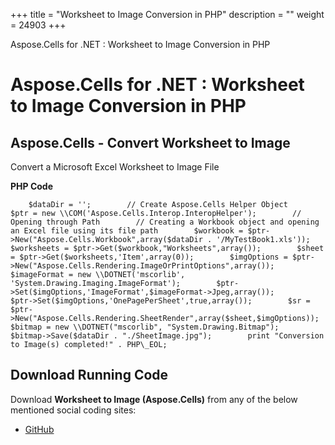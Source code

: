 +++
title = "Worksheet to Image Conversion in PHP" 
description = "" 
weight = 24903 
+++

Aspose.Cells for .NET : Worksheet to Image Conversion in PHP  

# Aspose.Cells for .NET : Worksheet to Image Conversion in PHP


## Aspose.Cells - Convert Worksheet to Image

Convert a Microsoft Excel Worksheet to Image File

**PHP Code**

        $dataDir = '';        // Create Aspose.Cells Helper Object        $ptr = new \\COM('Aspose.Cells.Interop.InteropHelper');        // Opening through Path        // Creating a Workbook object and opening an Excel file using its file path        $workbook = $ptr->New("Aspose.Cells.Workbook",array($dataDir . '/MyTestBook1.xls'));        $worksheets = $ptr->Get($workbook,"Worksheets",array());        $sheet = $ptr->Get($worksheets,'Item',array(0));        $imgOptions = $ptr->New("Aspose.Cells.Rendering.ImageOrPrintOptions",array());        $imageFormat = new \\DOTNET('mscorlib', 'System.Drawing.Imaging.ImageFormat');        $ptr->Set($imgOptions,'ImageFormat',$imageFormat->Jpeg,array());        $ptr->Set($imgOptions,'OnePagePerSheet',true,array());        $sr = $ptr->New("Aspose.Cells.Rendering.SheetRender",array($sheet,$imgOptions));        $bitmap = new \\DOTNET("mscorlib", "System.Drawing.Bitmap");        $bitmap->Save($dataDir . "./SheetImage.jpg");        print "Conversion to Image(s) completed!" . PHP\_EOL;

## Download Running Code

Download **Worksheet to Image (Aspose.Cells)** from any of the below mentioned social coding sites:

*   [GitHub](https://github.com/aspose-cells/Aspose.Cells-for-.NET/blob/master/Plugins/Aspose_Cells_NET_for_PHP/src/aspose/cells/WorkingWithFiles/UtilityFeatures/WorksheetToImage.php)

